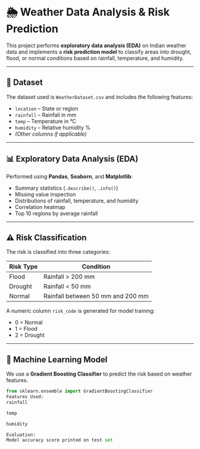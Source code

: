 # 🌦️ Weather Data Analysis & Risk Prediction

This project performs **exploratory data analysis (EDA)** on Indian weather data and implements a **risk prediction model** to classify areas into drought, flood, or normal conditions based on rainfall, temperature, and humidity.

---

## 📁 Dataset

The dataset used is `WeatherDataset.csv` and includes the following features:

- `location` – State or region
- `rainfall` – Rainfall in mm
- `temp` – Temperature in °C
- `humidity` – Relative humidity %
- *(Other columns if applicable)*

---

## 📊 Exploratory Data Analysis (EDA)

Performed using **Pandas**, **Seaborn**, and **Matplotlib**:

- Summary statistics (`.describe()`, `.info()`)
- Missing value inspection
- Distributions of rainfall, temperature, and humidity
- Correlation heatmap
- Top 10 regions by average rainfall

---

## ⚠️ Risk Classification

The risk is classified into three categories:

| Risk Type | Condition                         |
|-----------|-----------------------------------|
| Flood     | Rainfall > 200 mm                 |
| Drought   | Rainfall < 50 mm                  |
| Normal    | Rainfall between 50 mm and 200 mm |

A numeric column `risk_code` is generated for model training:
- 0 = Normal
- 1 = Flood
- 2 = Drought

---

## 🤖 Machine Learning Model

We use a **Gradient Boosting Classifier** to predict the risk based on weather features.

```python
from sklearn.ensemble import GradientBoostingClassifier
Features Used:
rainfall

temp

humidity

Evaluation:
Model accuracy score printed on test set
